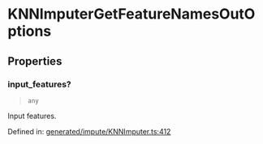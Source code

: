 # KNNImputerGetFeatureNamesOutOptions

## Properties

### input\_features?

> `any`

Input features.

Defined in:  [generated/impute/KNNImputer.ts:412](https://github.com/transitive-bullshit/scikit-learn-ts/blob/122b3c0/packages/sklearn/src/generated/impute/KNNImputer.ts#L412)
